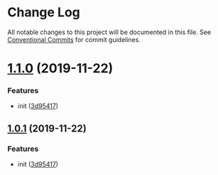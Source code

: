 # Change Log

All notable changes to this project will be documented in this file.
See [Conventional Commits](https://conventionalcommits.org) for commit guidelines.

# [1.1.0](https://github.com/ez-fe/ez/compare/v1.0.2...v1.1.0) (2019-11-22)


### Features

* init ([3d95417](https://github.com/ez-fe/ez/commit/3d9541710fffe94d0f27b1ecb656fb2fc8936845))





## [1.0.1](https://github.com/ez-fe/ez/compare/v1.0.2...v1.0.1) (2019-11-22)


### Features

* init ([3d95417](https://github.com/ez-fe/ez/commit/3d9541710fffe94d0f27b1ecb656fb2fc8936845))
